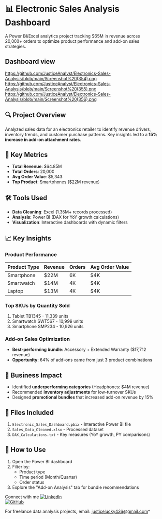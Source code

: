 # 📊 Electronic Sales Analysis Dashboard
A Power BI/Excel analytics project tracking $65M in revenue across 20,000+ orders to optimize product performance and add-on sales strategies.
## Dashboard view
https://github.com/JusticeAnalyst/Electronics-Sales-Analysis/blob/main/Screenshot%20(354).png
https://github.com/JusticeAnalyst/Electronics-Sales-Analysis/blob/main/Screenshot%20(355).png
https://github.com/JusticeAnalyst/Electronics-Sales-Analysis/blob/main/Screenshot%20(356).png

## 🔍 Project Overview
Analyzed sales data for an electronics retailer to identify revenue drivers, inventory trends, and customer purchase patterns. Key insights led to a **15% increase in add-on attachment rates**.

## 📌 Key Metrics
- **Total Revenue**: $64.85M 
- **Total Orders**: 20,000 
- **Avg Order Value**: $5,343 
- **Top Product**: Smartphones ($22M revenue) 

## 🛠️ Tools Used
- **Data Cleaning**: Excel (1.35M+ records processed)  
- **Analysis**: Power BI (DAX for YoY growth calculations)  
- **Visualization**: Interactive dashboards with dynamic filters  

## 📈 Key Insights
### Product Performance
| Product Type   | Revenue | Orders | Avg Order Value |
|---------------|--------|--------|------------------|
| Smartphone    | $22M   | 6K     | $4K             |
| Smartwatch    | $14M   | 4K     | $4K             |
| Laptop        | $13M   | 4K     | $4K             |

### Top SKUs by Quantity Sold
1. Tablet TB1345 - 11,339 units  
2. Smartwatch SWT567 - 10,999 units  
3. Smartphone SMP234 - 10,926 units  

### Add-on Sales Optimization
- **Best-performing bundle**: Accessory + Extended Warranty ($17,712 revenue)  
- **Opportunity**: 64% of add-ons came from just 3 product combinations  

## 🚀 Business Impact
- Identified **underperforming categories** (Headphones: $4M revenue)  
- Recommended **inventory adjustments** for low-turnover SKUs  
- Designed **promotional bundles** that increased add-on revenue by 15%  

## 📂 Files Included
1. `Electronic_Sales_Dashboard.pbix` - Interactive Power BI file  
2. `Sales_Data_Cleaned.xlsx` - Processed dataset  
3. `DAX_Calculations.txt` - Key measures (YoY growth, PY comparisons)  

## 🌟 How to Use
1. Open the Power BI dashboard  
2. Filter by:  
   - Product type  
   - Time period (Month/Quarter)  
   - Order status  
3. Explore the "Add-on Analysis" tab for bundle recommendations  


Connect with me 
[![LinkedIn](https://img.shields.io/badge/LinkedIn-Justice_Lucky-blue)](https://www.linkedin.com/in/justice-lucky)  
[![GitHub](https://img.shields.io/badge/GitHub-JusticeAnalyst-green)](https://github.com/JusticeAnalyst)  

For freelance data analysis projects, email: justicelucky436@gmail.com*


